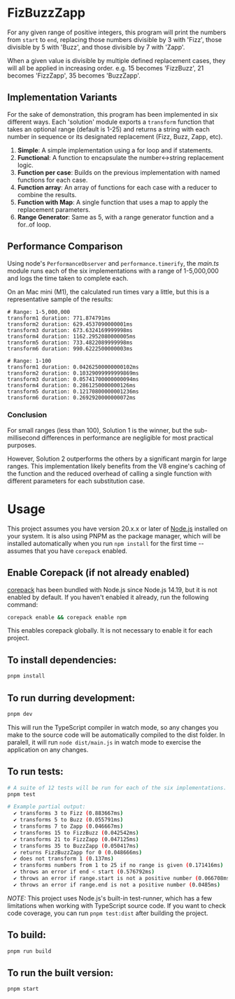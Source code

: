 # FizBuzzZapp

For any given range of positive integers, this program will print the numbers from `start` to `end`, replacing those numbers divisible by 3 with 'Fizz', those divisible by 5 with 'Buzz', and those divisible by 7 with 'Zapp'. 

When a given value is divisible by multiple defined replacement cases, they will all be applied in increasing order. e.g. 15 becomes 'FizzBuzz', 21 becomes 'FizzZapp', 35 becomes 'BuzzZapp'. 

## Implementation Variants
For the sake of demonstration, this program has been implemented in six different ways. Each 'solution' module exports a `transform` function that takes an optional range (default is 1-25) and returns a string with each number in sequence or its designated replacement (Fizz, Buzz, Zapp, etc).

1. **Simple**: A simple implementation using a for loop and if statements.
2. **Functional**: A function to encapsulate the number<->string replacement logic.
3. **Function per case**: Builds on the previous implementation with named functions for each case.
4. **Function array**: An array of functions for each case with a reducer to combine the results.
5. **Function with Map**: A single function that uses a map to apply the replacement parameters.
6. **Range Generator**: Same as 5, with a range generator function and a for..of loop.

## Performance Comparison
Using node's `PerformanceObserver` and `performance.timerify`, the _main.ts_ module runs each of the six implementations with a range of 1-5,000,000 and logs the time taken to complete each.

On an Mac mini (M1), the calculated run times vary a little, but this is a representative sample of the results:

```
# Range: 1-5,000,000
transform1 duration: 771.874791ms
transform2 duration: 629.4537090000001ms
transform3 duration: 673.6324169999998ms
transform4 duration: 1162.2952080000005ms
transform5 duration: 733.4822089999998ms
transform6 duration: 990.6222500000003ms
```

```
# Range: 1-100
transform1 duration: 0.04262500000000102ms
transform2 duration: 0.10329099999999869ms
transform3 duration: 0.05741700000000094ms
transform4 duration: 0.2861250000000126ms
transform5 duration: 0.12170800000001236ms
transform6 duration: 0.2692920000000072ms
```

### Conclusion
For small ranges (less than 100), Solution 1 is the winner, but the sub-millisecond differences in performance are negligible for most practical purposes.

However, Solution 2 outperforms the others by a significant margin for large ranges. This implementation likely benefits from the V8 engine's caching of the function and the reduced overhead of calling a single function with different parameters for each substitution case.

# Usage
This project assumes you have version 20.x.x or later of [Node.js](https://nodejs.org) installed on your system. It is also using PNPM as the package manager, which will be installed automatically when you run `npm install` for the first time -- assumes that you have `corepack` enabled. 

## Enable Corepack (if not already enabled)
[corepack](https://nodejs.org/api/corepack.html) has been bundled with Node.js since Node.js 14.19, but it is not enabled by default. If you haven't enabled it already, run the following command:

```bash
corepack enable && corepack enable npm
```
This enables corepack globally. It is not necessary to enable it for each project.

## To install dependencies:

```bash
pnpm install
```

## To run durring development:

```bash
pnpm dev
```
This will run the TypeScript compiler in watch mode, so any changes you make to the source code will be automatically compiled to the dist folder. In paralell, it will run `node dist/main.js` in watch mode to exercise the application on any changes.

## To run tests:

```bash
# A suite of 12 tests will be run for each of the six implementations.
pnpm test

# Example partial output:
  ✔ transforms 3 to Fizz (0.883667ms)
  ✔ transforms 5 to Buzz (0.055791ms)
  ✔ transforms 7 to Zapp (0.046667ms)
  ✔ transforms 15 to FizzBuzz (0.042542ms)
  ✔ transforms 21 to FizzZapp (0.047125ms)
  ✔ transforms 35 to BuzzZapp (0.050417ms)
  ✔ returns FizzBuzzZapp for 0 (0.048666ms)
  ✔ does not transform 1 (0.137ms)
  ✔ transforms numbers from 1 to 25 if no range is given (0.171416ms)
  ✔ throws an error if end < start (0.576792ms)
  ✔ throws an error if range.start is not a positive number (0.066708ms)
  ✔ throws an error if range.end is not a positive number (0.0485ms)
```

_NOTE:_ This project uses Node.js's built-in test-runner, which has a few limitations when working with TypeScript source code. If you want to check code coverage, you can run `pnpm test:dist` after building the project.

## To build:

```bash
pnpm run build
```

## To run the built version:

```bash
pnpm start
```
